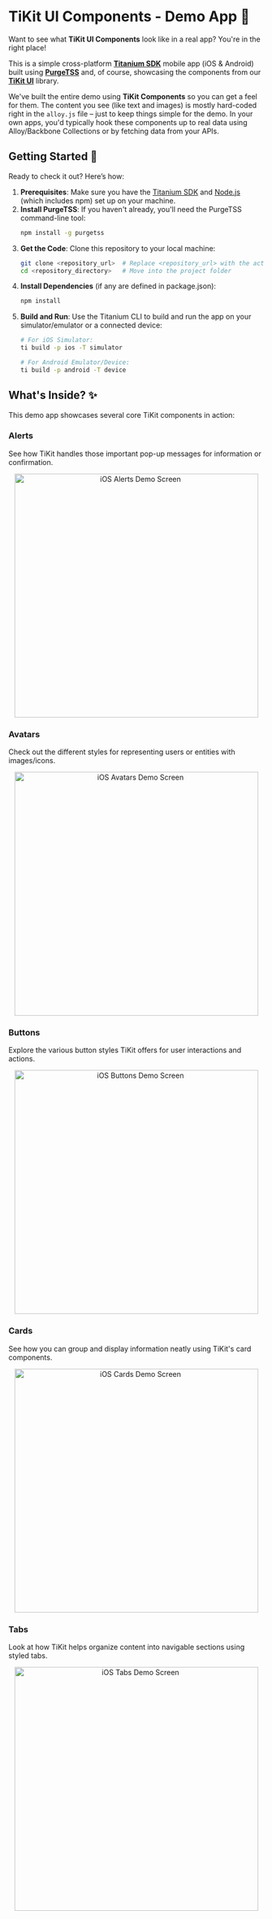 # TiKit UI Components - Demo App 👋

Want to see what **TiKit UI Components** look like in a real app? You're in the right place!

This is a simple cross-platform [**Titanium SDK**](https://titaniumsdk.com) mobile app (iOS & Android) built using [**PurgeTSS**](https://purgetss.com) and, of course, showcasing the components from our [**TiKit UI**](https://purgetss.com/tikit/) library.

We've built the entire demo using **TiKit Components** so you can get a feel for them. The content you see (like text and images) is mostly hard-coded right in the `alloy.js` file – just to keep things simple for the demo. In your own apps, you'd typically hook these components up to real data using Alloy/Backbone Collections or by fetching data from your APIs.

## Getting Started 🚀

Ready to check it out? Here’s how:

1.  **Prerequisites**: Make sure you have the [Titanium SDK](https://titaniumsdk.com/guide/Titanium_SDK/Titanium_SDK_Getting_Started/) and [Node.js](https://nodejs.org/) (which includes npm) set up on your machine.
2.  **Install PurgeTSS**: If you haven't already, you'll need the PurgeTSS command-line tool:
    ```bash
    npm install -g purgetss
    ```
3.  **Get the Code**: Clone this repository to your local machine:
    ```bash
    git clone <repository_url>  # Replace <repository_url> with the actual URL
    cd <repository_directory>   # Move into the project folder
    ```
4.  **Install Dependencies** (if any are defined in package.json):
    ```bash
    npm install
    ```
5.  **Build and Run**: Use the Titanium CLI to build and run the app on your simulator/emulator or a connected device:
    ```bash
    # For iOS Simulator:
    ti build -p ios -T simulator

    # For Android Emulator/Device:
    ti build -p android -T device
    ```

## What's Inside? ✨

This demo app showcases several core TiKit components in action:

### Alerts

See how TiKit handles those important pop-up messages for information or confirmation.

<p align="center">
  <img src="./purgetss/images/1. alerts.png" width="480" alt="iOS Alerts Demo Screen">
</p>

### Avatars

Check out the different styles for representing users or entities with images/icons.

<p align="center">
  <img src="./purgetss/images/2. avatars.png" width="480" alt="iOS Avatars Demo Screen">
</p>

### Buttons

Explore the various button styles TiKit offers for user interactions and actions.

<p align="center">
<img src="./purgetss/images/3. buttons.png" width="480" alt="iOS Buttons Demo Screen">
</p>

### Cards

See how you can group and display information neatly using TiKit's card components.

<p align="center">
<img src="./purgetss/images/4. cards.png" width="480" alt="iOS Cards Demo Screen">
</p>

### Tabs

Look at how TiKit helps organize content into navigable sections using styled tabs.

<p align="center">
<img src="./purgetss/images/5. tabs.png" width="480" alt="iOS Tabs Demo Screen">
</p>
